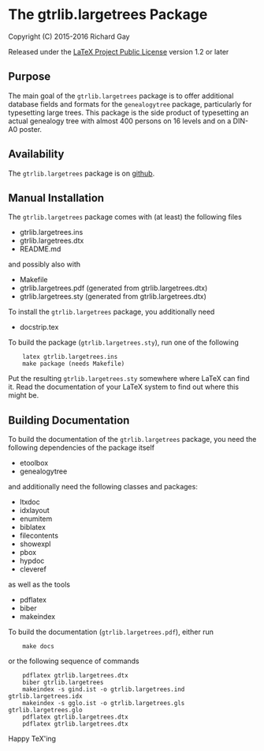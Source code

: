 The gtrlib.largetrees Package
=======================

Copyright (C) 2015-2016 Richard Gay

Released under the [LaTeX Project Public License](http://www.latex-project.org/lppl/) version 1.2 or later

## Purpose

The main goal of the `gtrlib.largetrees` package is to offer
additional database fields and formats for the `genealogytree`
package, particularly for typesetting large trees.
This package is the side product of typesetting an actual genealogy tree
with almost 400 persons on 16 levels and on a DIN-A0 poster.

## Availability

The `gtrlib.largetrees` package is on [github](https://github.com/Ri-Ga/gtrlib.largetrees).

## Manual Installation

The `gtrlib.largetrees` package comes with (at least) the following files
* gtrlib.largetrees.ins
* gtrlib.largetrees.dtx
* README.md

and possibly also with
* Makefile
* gtrlib.largetrees.pdf (generated from gtrlib.largetrees.dtx)
* gtrlib.largetrees.sty (generated from gtrlib.largetrees.dtx)

To install the `gtrlib.largetrees` package, you additionally need
* docstrip.tex

To build the package (`gtrlib.largetrees.sty`), run one of the following
```
    latex gtrlib.largetrees.ins
    make package (needs Makefile)
```

Put the resulting `gtrlib.largetrees.sty` somewhere where LaTeX can find it.
Read the documentation of your LaTeX system to find out where this
might be.

## Building Documentation

To build the documentation of the `gtrlib.largetrees` package, you
need the following dependencies of the package itself
* etoolbox
* genealogytree

and additionally need the following classes and packages:
* ltxdoc
* idxlayout
* enumitem
* biblatex
* filecontents
* showexpl
* pbox
* hypdoc
* cleveref

as well as the tools
* pdflatex
* biber
* makeindex

To build the documentation (`gtrlib.largetrees.pdf`), either run
```
    make docs
```
or the following sequence of commands
```
    pdflatex gtrlib.largetrees.dtx
    biber gtrlib.largetrees
    makeindex -s gind.ist -o gtrlib.largetrees.ind gtrlib.largetrees.idx
    makeindex -s gglo.ist -o gtrlib.largetrees.gls gtrlib.largetrees.glo
    pdflatex gtrlib.largetrees.dtx
    pdflatex gtrlib.largetrees.dtx
```


Happy TeX'ing
